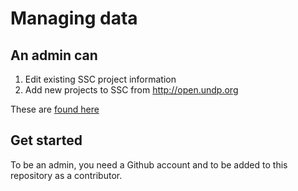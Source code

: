 # Managing data


## An admin can

1. Edit existing SSC project information
1. Add new projects to SSC from http://open.undp.org

These are [found here](http://www.undp-ssc-mapping.org/#manage)

## Get started

To be an admin, you need a Github account and to be added to this repository as a contributor.

